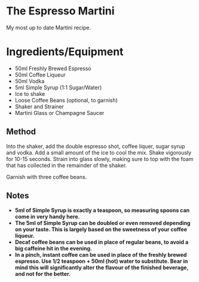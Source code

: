 # The Espresso Martini

My most up to date Martini recipe.

# Ingredients/Equipment

* 50ml Freshly Brewed Espresso
* 50ml Coffee Liqueur
* 50ml Vodka
* 5ml Simple Syrup (1:1 Sugar/Water)
* Ice to shake
* Loose Coffee Beans (optional, to garnish)
* Shaker and Strainer
* Martini Glass or Champagne Saucer

## Method

Into the shaker, add the double espresso shot, coffee liquer, sugar syrup and vodka. Add a small amount of the ice to cool the mix. Shake vigorously for 10-15 seconds. Strain into glass slowly, making sure to top with the foam that has collected in the remainder of the shaker.

Garnish with three coffee beans.

## Notes

* **5ml of Simple Syrup is exactly a teaspoon, so measuring spoons can come in very handy here.**
* **The 5ml of Simple Syrup can be doubled or even removed depending on your taste. This is largely based on the sweetness of your coffee liqueur.**
* **Decaf coffee beans can be used in place of regular beans, to avoid a big caffeine hit in the evening.**
* **In a pinch, instant coffee can be used in place of the freshly brewed espresso. Use 1/2 teaspoon + 50ml (hot) water to substitute. Bear in mind this will significantly alter the flavour of the finished beverage, and not for the better.**